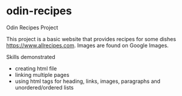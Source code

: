 # odin-recipes
Odin Recipes Project

This project is a basic website that provides recipes for some dishes https://www.allrecipes.com. Images are found on Google Images.

Skills demonstrated
 - creating html file
 - linking multiple pages
 - using html tags for heading, links, images, paragraphs and unordered/ordered lists
